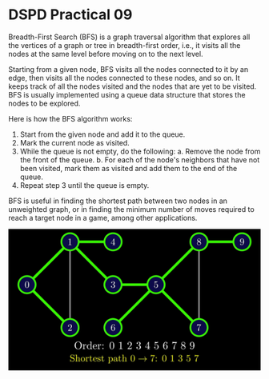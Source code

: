 # DSPD Practical 09

Breadth-First Search (BFS) is a graph traversal algorithm that explores all the vertices of a graph or tree in breadth-first order, i.e., it visits all the nodes at the same level before moving on to the next level.

Starting from a given node, BFS visits all the nodes connected to it by an edge, then visits all the nodes connected to these nodes, and so on. It keeps track of all the nodes visited and the nodes that are yet to be visited. BFS is usually implemented using a queue data structure that stores the nodes to be explored.

Here is how the BFS algorithm works:

1. Start from the given node and add it to the queue.
2. Mark the current node as visited.
3. While the queue is not empty, do the following:
a. Remove the node from the front of the queue.
b. For each of the node's neighbors that have not been visited, mark them as visited and add them to the end of the queue.
4. Repeat step 3 until the queue is empty.

BFS is useful in finding the shortest path between two nodes in an unweighted graph, or in finding the minimum number of moves required to reach a target node in a game, among other applications.

![BFS](BFS.png)
